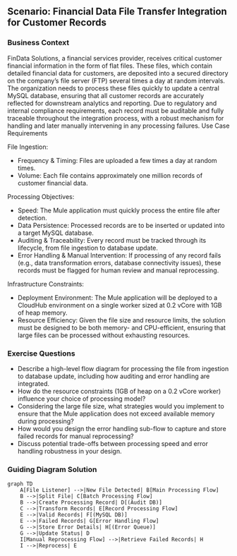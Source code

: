 ## Scenario: Financial Data File Transfer Integration for Customer Records
### Business Context

FinData Solutions, a financial services provider, receives critical customer financial information in the form of flat files. These files, which contain detailed financial data for customers, are deposited into a secured directory on the company’s file server (FTP) several times a day at random intervals. 
The organization needs to process these files quickly to update a central MySQL database, ensuring that all customer records are accurately reflected for downstream analytics and reporting. 
Due to regulatory and internal compliance requirements, each record must be auditable and fully traceable throughout the integration process, with a robust mechanism for handling and later manually intervening in any processing failures.
Use Case Requirements

File Ingestion:
- Frequency & Timing: Files are uploaded a few times a day at random times.
- Volume: Each file contains approximately one million records of customer financial data.

Processing Objectives:
- Speed: The Mule application must quickly process the entire file after detection.
- Data Persistence: Processed records are to be inserted or updated into a target MySQL database.
- Auditing & Traceability: Every record must be tracked through its lifecycle, from file ingestion to database update.
- Error Handling & Manual Intervention: If processing of any record fails (e.g., data transformation errors, database connectivity issues), these records must be flagged for human review and manual reprocessing.

Infrastructure Constraints:
- Deployment Environment: The Mule application will be deployed to a CloudHub environment on a single worker sized at 0.2 vCore with 1GB of heap memory.
- Resource Efficiency: Given the file size and resource limits, the solution must be designed to be both memory- and CPU-efficient, ensuring that large files can be processed without exhausting resources.

### Exercise Questions
- Describe a high-level flow diagram for processing the file from ingestion to database update, including how auditing and error handling are integrated.
- How do the resource constraints (1GB of heap on a 0.2 vCore worker) influence your choice of processing model?
- Considering the large file size, what strategies would you implement to ensure that the Mule application does not exceed available memory during processing?
- How would you design the error handling sub-flow to capture and store failed records for manual reprocessing?
- Discuss potential trade-offs between processing speed and error handling robustness in your design.

### Guiding Diagram Solution
```mermaid
graph TD
    A[File Listener] -->|New File Detected| B[Main Processing Flow]
    B -->|Split File| C[Batch Processing Flow]
    B -->|Create Processing Record| D[(Audit DB)]
    C -->|Transform Records| E[Record Processing Flow]
    E -->|Valid Records| F[(MySQL DB)]
    E -->|Failed Records| G[Error Handling Flow]
    G -->|Store Error Details| H[(Error Queue)]
    G -->|Update Status| D
    I[Manual Reprocessing Flow] -->|Retrieve Failed Records| H
    I -->|Reprocess| E
```
